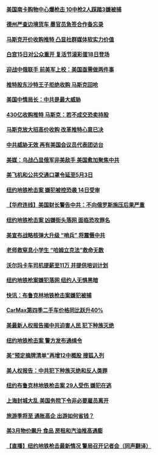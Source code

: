 #### [美国南卡购物中心爆枪击 10中枪2人踩踏3嫌被捕](../pages/prog203/a103402601.md) 
#### [德州严查边境货车  墨官员急签合作备忘录](../pages/prog203/a103402367.md) 
#### [马斯克开价收购推特 凸显社群媒体软实力价值](../pages/prog203/a103401751.md) 
#### [白宫15日对公众重开 复活节滚彩蛋18日登场](../pages/prog203/a103401695.md) 
#### [迎战中俄联手 前美军上校：美国亟需做两件事](../pages/prog203/a103401601.md) 
#### [推特股东沙特王子拒绝收购 马斯克回呛](../pages/prog203/a103401543.md) 
#### [美国中情局长：中共是最大威胁](../pages/prog203/a103401388.md) 
#### [430亿收购推特 马斯克：若不成交恐卖持股](../pages/prog203/a103400876.md) 
#### [马斯克放大招高价收购 改革推特心意已决](../pages/prog203/a103400596.md) 
#### [中共威胁无效 再有美国会议员代表团访台](../pages/prog203/a103400586.md) 
#### [美媒：乌战凸显俄军非美敌手 美国愈加聚焦中共](../pages/prog203/a103400526.md) 
#### [美飞机和公共交通口罩令延至5月3日](../pages/prog203/a103400486.md) 
#### [纽约地铁枪击案 嫌犯被控恐袭 14日受审](../pages/prog203/a103400458.md) 
#### [【华府连线】美国财长警告中共：不向俄罗斯施压后果严重](../pages/prog203/a103400392.md) 
#### [纽约地铁枪击案 凶嫌街头落网 面临恐攻罪名](../pages/prog203/a103399941.md) 
#### [美宣布战略核弹大升级 “哨兵” 将震慑中共](../pages/prog203/a103399788.md) 
#### [老师救窒息小学生 “哈姆立克法”救命无数](../pages/prog203/a103399796.md) 
#### [沃尔玛卡车司机提薪至11万 并提供培训计划](../pages/prog203/a103397604.md) 
#### [纽约地铁枪案嫌犯落网 纽约人无惧黑暗](../pages/prog203/a103399694.md) 
#### [快讯：布鲁克林地铁枪击案嫌犯被捕](../pages/prog203/a103399702.md) 
#### [CarMax第四季二手车价格同比跃升40%](../pages/prog203/a103399581.md) 
#### [美最新人权报告揭中共迫害人民 犯下种族灭绝](../pages/prog203/a103399605.md) 
#### [纽约地铁枪击案 警方发布通缉令](../pages/prog203/a103399603.md) 
#### [美“预定摘牌清单”再增12中概股 搜狐入列](../pages/prog203/a103399369.md) 
#### [美人权报告：中共犯下种族灭绝和反人类罪](../pages/prog203/a103399205.md) 
#### [纽约布鲁克林地铁枪击案 29人受伤 嫌犯在逃](../pages/prog203/a103398866.md) 
#### [上海封城大乱 美国务院下令非必要雇员离开](../pages/prog203/a103398947.md) 
#### [旅游季将至 通胀高企 出游如何省钱？](../pages/prog203/a103398909.md) 
#### [美3月物价飙升 食品 房租和汽油推高通膨](../pages/prog203/a103398862.md) 
#### [【直播】纽约地铁枪击最新情况 警局召开记者会（同声翻译）](../pages/prog203/a103398771.md) 
